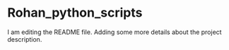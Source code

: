 # Rohan_python_scripts
I am editing the README file. Adding some more details about the project description.

